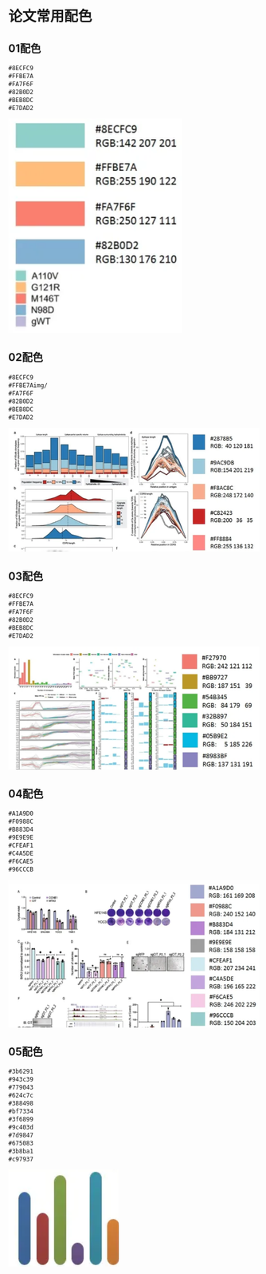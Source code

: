 # 论文常用配色

## 01配色

```
#8ECFC9
#FFBE7A
#FA7F6F
#82B0D2
#BEB8DC
#E7DAD2
```

![Alt text](pics/image-1.png)

## 02配色

```
#8ECFC9
#FFBE7Aimg/
#FA7F6F
#82B0D2
#BEB8DC
#E7DAD2
```

![Alt text](pics/image-2.png)

## 03配色

```
#8ECFC9
#FFBE7A
#FA7F6F
#82B0D2
#BEB8DC
#E7DAD2
```

![Alt text](pics/image-3.png)


## 04配色

```
#A1A9D0
#F0988C
#B883D4
#9E9E9E
#CFEAF1
#C4A5DE
#F6CAE5
#96CCCB
```

![Alt text](pics/image-4.png)

## 05配色

```
#3b6291
#943c39
#779043
#624c7c
#388498
#bf7334
#3f6899
#9c403d
#7d9847
#675083
#3b8ba1
#c97937
```

![Alt text](pics/image-5.png)